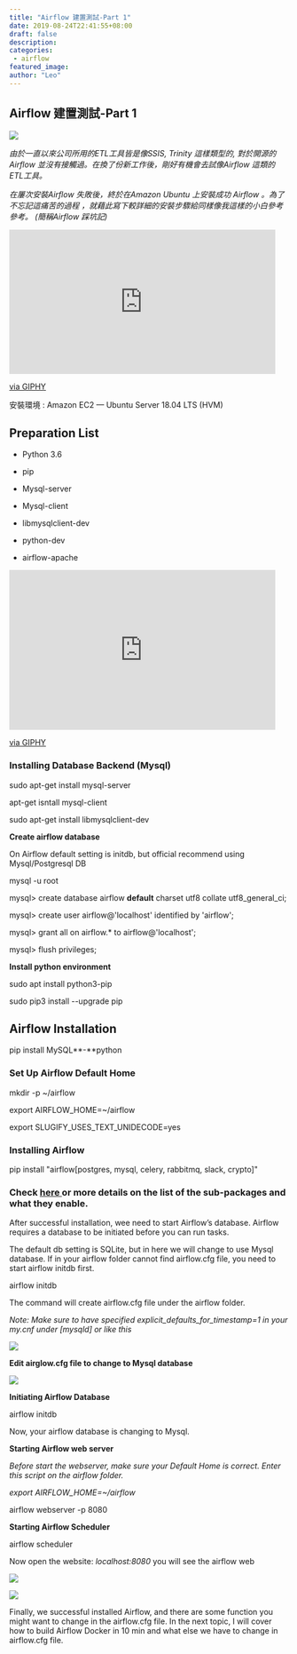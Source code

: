 ```yaml
---
title: "Airflow 建置測試-Part 1"
date: 2019-08-24T22:41:55+08:00
draft: false
description:
categories: 
 - airflow
featured_image:
author: "Leo"
---
```




## Airflow 建置測試-Part 1

![](https://cdn-images-1.medium.com/max/7680/1*5NM9hHD8J1FhCz84uy_8dw.jpeg)

*由於一直以來公司所用的ETL工具皆是像SSIS, Trinity 這樣類型的, 對於開源的Airflow 並沒有接觸過。在換了份新工作後，剛好有機會去試像Airflow 這類的 ETL工具。*

*在屢次安裝Airflow 失敗後，終於在Amazon Ubuntu 上安裝成功 Airflow 。為了不忘記這痛苦的過程 ，就藉此寫下較詳細的安裝步驟給同樣像我這樣的小白參考參考。* *(簡稱Airflow 踩坑記)*

 <iframe src="https://giphy.com/embed/2vlmXyWEEDm7korr7N" width="480" height="260" frameBorder="0" class="giphy-embed" allowFullScreen></iframe><p><a href="https://giphy.com/gifs/ok-k-you-got-it-2vlmXyWEEDm7korr7N">via GIPHY</a></p>

安裝環境 : Amazon EC2 — Ubuntu Server 18.04 LTS (HVM)

## Preparation List

* Python 3.6

* pip

* Mysql-server

* Mysql-client

* libmysqlclient-dev

* python-dev

* airflow-apache

<iframe src="https://giphy.com/embed/YLHwkqayc1j7a" width="480" height="288" frameBorder="0" class="giphy-embed" allowFullScreen></iframe><p><a href="https://giphy.com/gifs/empire-muslim-ottoman-YLHwkqayc1j7a">via GIPHY</a></p>

### Installing Database Backend (Mysql)

sudo apt-get install mysql-server

apt-get isntall mysql-client

sudo apt-get install libmysqlclient-dev

**Create airflow database**

On Airflow default setting is initdb, but official recommend using Mysql/Postgresql DB

mysql -u root

mysql> create database airflow **default** charset utf8 collate utf8_general_ci;

mysql> create user airflow@'localhost' identified by 'airflow';

mysql> grant all on airflow.* to airflow@'localhost';

mysql> flush privileges;

**Install python environment**

sudo apt install python3-pip

sudo pip3 install --upgrade pip

## Airflow Installation

pip install MySQL**-**python

### Set Up Airflow Default Home

mkdir -p ~/airflow

export AIRFLOW_HOME=~/airflow

export SLUGIFY_USES_TEXT_UNIDECODE=yes

### Installing Airflow

pip install "airflow[postgres, mysql, celery, rabbitmq, slack, crypto]"

### Check [here ](https://airflow.incubator.apache.org/installation.html#extra-packages)or more details on the list of the sub-packages and what they enable.

After successful installation, wee need to start Airflow’s database. Airflow requires a database to be initiated before you can run tasks.

The default db setting is SQLite, but in here we will change to use Mysql database. If in your airflow folder cannot find airflow.cfg file, you need to start airflow initdb first.

airflow initdb

The command will create airflow.cfg file under the airflow folder.

*Note: Make sure to have specified explicit_defaults_for_timestamp=1 in your my.cnf under [mysqld] or like this*

![](https://cdn-images-1.medium.com/max/2000/1*snJUWLXAk9L6-iu9StieWQ.png)

**Edit airglow.cfg file to change to Mysql database**

![](https://cdn-images-1.medium.com/max/2304/1*z58AH830PsgPm7eYIKXOag.png)

**Initiating Airflow Database**

airflow initdb

Now, your airflow database is changing to Mysql.

**Starting Airflow web server**

*Before start the webserver, make sure your Default Home is correct. Enter this script on the airflow folder.*

*export AIRFLOW_HOME=~/airflow*

airflow webserver -p 8080

**Starting Airflow Scheduler**

airflow scheduler

Now open the website: *localhost:8080* you will see the airflow web

![](https://cdn-images-1.medium.com/max/3652/1*k_TvmQO4wIaP1GfRN0ig9Q.png)

![](https://cdn-images-1.medium.com/max/3200/1*ptAfzDodd3GFPLS05da2xA.png)

Finally, we successful installed Airflow, and there are some function you might want to change in the airflow.cfg file. In the next topic, I will cover how to build Airflow Docker in 10 min and what else we have to change in airflow.cfg file.
